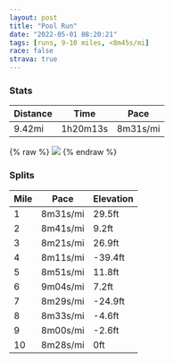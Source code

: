 ```yaml
---
layout: post
title: "Pool Run"
date: "2022-05-01 08:20:21"
tags: [runs, 9-10 miles, <8m45s/mi]
race: false
strava: true
---
```


### Stats

| Distance | Time | Pace |
|----------|------|------|
|9.42mi|1h20m13s|8m31s/mi|

{% raw %}
<img src='https://maps.googleapis.com/maps/api/staticmap?maptype=roadmap&path=enc:qcwwFhksbMjBuGcB{@VkA`@_AVUz@oCZIFQb@aDEUk@Ns@SIi@cBo@gAgAqAqBuAs@{@IaAwAMe@[WKm@MMqBI_@QMOGg@SY?cAMKeBa@eAi@mBS_B{@_Ck@}@gAm@wAiAWaCuAwB_@c@w@_Aw@iAs@k@OuBqAEYaAqAcB}@m@k@sAKcA_@W]c@oAa@]_@yACy@U]M_AMSKoAR{A~@qBA_AUgBZcAbAoBRmAD{AGaAm@qAqHqDgAaAuAsBYeADgBz@{BN{@@q@YkAaA_Cu@m@cBq@_A}@u@gBa@wAeAiAeBy@}AOy@J}AjAaACe@OaCsBgAkBe@wAo@w@[MoBL}B_AcBUoAe@kCiBgA}AiDcDoA]eCqAq@m@s@kAiAsDGcB\aDQkAk@{As@s@aJmGoEgCwAoAcAe@{@_AgAs@{Ae@yCLgCa@yAVy@x@e@Rm@@kB_@qBeAuAoA{AaC{BmCc@Ym@GgAV{ACwDk@{@]mA{AiAmCg@_@]H[ZK|@RrAz@tARp@?`A[dA{@VmAOiAkAMYw@o@e@u@cBcAiAIq@NYZeAbBmAjCOvB?xBYpDr@hAv@XrAOXm@b@yCTa@h@]pAMn@HfBm@xAJv@Vh@`@|@rAl@fETh@\\tBx@v@z@Pb@fAxFdAfBbBbApGnCdAlA\l@\rAt@hAjA\pCB~@Pr@|@Z`AfAbFz@vAvAnAfD~AxAZlAGhCm@tBCzBlA~@|@bA~Az@nBr@z@pBh@rDArAh@n@t@f@vAdBzCpCxBtA|AxChGt@`Af@V|ATtGe@bB\`@Tb@t@VdAN~Ad@x@`DvBdCr@fDlAlA`AjAxAzAtCfBnCbA~@jF~Cn@~Af@fAQbBPbAhAi@j@r@Jl@d@NR\bA^fAJv@v@Zj@XRj@Jh@r@zA`@`ACnAb@Dt@ZZb@EjEjEp@@p@n@Tl@lA`@~@t@x@PfApAv@PbDdChA^h@t@NBf@[ZpA`ApA|@j@dAfBf@\xC|ApA^x@Ar@h@l@JzAtBd@PTOPR\ClBxBbBf@ZZz@FTXPr@xAe@n@\Lt@\T|@JXIJJLt@vAlA?h@On@oAxBgAxCOvAaAlD}@fBg@PQ`AaAhCAf@ZD{@vDG~@[ZYDa@lA{@V]t@OxAZv@&key=AIzaSyC1MId7bFpkLXNAaYhBSTb8jLyiSqzbDtM&size=800x800&markers=color:yellow|label:S|40.75593,-73.99621&markers=color:green|label:F|40.75451,-74.00137999999998'>
{% endraw %}

### Splits

| Mile | Pace | Elevation |
|------|------|-----------|
|1|8m31s/mi|29.5ft|
|2|8m41s/mi|9.2ft|
|3|8m21s/mi|26.9ft|
|4|8m11s/mi|-39.4ft|
|5|8m51s/mi|11.8ft|
|6|9m04s/mi|7.2ft|
|7|8m29s/mi|-24.9ft|
|8|8m33s/mi|-4.6ft|
|9|8m00s/mi|-2.6ft|
|10|8m28s/mi|0ft|
